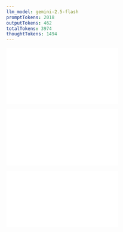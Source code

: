 ```yaml
---
llm_model: gemini-2.5-flash
promptTokens: 2018
outputTokens: 462
totalTokens: 3974
thoughtTokens: 1494
---
```


![@](steps/_.3eb68380.md)

![@](steps/question.b9a6d0b1.md)

![@](steps/response.dcfefdc0.md)